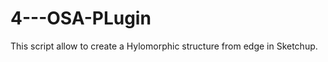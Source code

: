 4---OSA-PLugin
==============
This script allow to create a Hylomorphic structure from edge in Sketchup.
